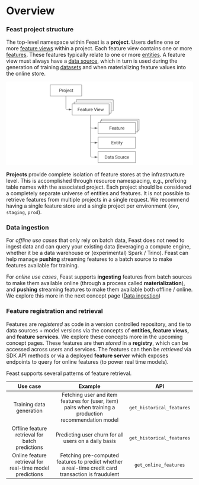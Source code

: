 # Overview

### Feast project structure

The top-level namespace within Feast is a **project**. Users define one or more [feature views](feature-view.md) within a project. Each feature view contains one or more [features](feature-view.md#feature). These features typically relate to one or more [entities](entity.md). A feature view must always have a [data source](data-ingestion.md), which in turn is used during the generation of training [datasets](feature-retrieval.md#dataset) and when materializing feature values into the online store.

![](<../../.gitbook/assets/image (7).png>)

**Projects** provide complete isolation of feature stores at the infrastructure level. This is accomplished through resource namespacing, e.g., prefixing table names with the associated project. Each project should be considered a completely separate universe of entities and features. It is not possible to retrieve features from multiple projects in a single request. We recommend having a single feature store and a single project per environment (`dev`, `staging`, `prod`).

### Data ingestion

For _offline use cases_ that only rely on batch data, Feast does not need to ingest data and can query your existing data (leveraging a compute engine, whether it be a data warehouse or (experimental) Spark / Trino). Feast can help manage **pushing** streaming features to a batch source to make features available for training.

For _online use cases_, Feast supports **ingesting** features from batch sources to make them available online (through a process called **materialization**), and **pushing** streaming features to make them available both offline / online. We explore this more in the next concept page ([Data ingestion](data-ingestion.md))

### Feature registration and retrieval

Features are _registered_ as code in a version controlled repository, and tie to data sources + model versions via the concepts of **entities, feature views,** and **feature services.** We explore these concepts more in the upcoming concept pages. These features are then _stored_ in a **registry**, which can be accessed across users and services. The features can then be _retrieved_ via SDK API methods or via a deployed **feature server** which exposes endpoints to query for online features (to power real time models).



Feast supports several patterns of feature retrieval.&#x20;

|                         Use case                         |                                                Example                                                 |            API            |
| :------------------------------------------------------: | :----------------------------------------------------------------------------------------------------: | :-----------------------: |
|                 Training data generation                 | Fetching user and item features for (user, item) pairs when training a production recommendation model | `get_historical_features` |
|     Offline feature retrieval for batch predictions      |                          Predicting user churn for all users on a daily basis                          | `get_historical_features` |
| Online feature retrieval for real-time model predictions |  Fetching pre-computed features to predict whether a real-time credit card transaction is fraudulent   |   `get_online_features`   |
